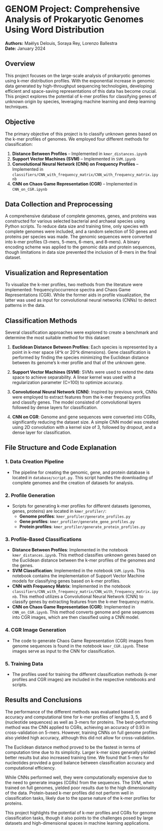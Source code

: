 # GENOM Project: Comprehensive Analysis of Prokaryotic Genomes Using Word Distribution

**Authors:** Maëlys Delouis, Soraya Rey, Lorenzo Ballestra  
**Date:** January 2024

## Overview
This project focuses on the large-scale analysis of prokaryotic genomes using k-mer distribution profiles. With the exponential increase in genomic data generated by high-throughput sequencing technologies, developing efficient and space-saving representations of this data has become crucial. This project explores the potential of k-mer profiles for classifying genes of unknown origin by species, leveraging machine learning and deep learning techniques.

## Objective
The primary objective of this project is to classify unknown genes based on the k-mer profiles of genomes. We employed four different methods for classification:

1. **Distance Between Profiles** – Implemented in `kmer_distances.ipynb`
2. **Support Vector Machines (SVM)** – Implemented in `SVM.ipynb`
3. **Convolutional Neural Network (CNN) on Frequency Profiles** – Implemented in `classifiers/CNN_with_frequency_matrix/CNN_with_frequency_matrix.ipynb`
4. **CNN on Chaos Game Representation (CGR)** – Implemented in `CNN_on_CGR.ipynb`

## Data Collection and Preprocessing
A comprehensive database of complete genomes, genes, and proteins was constructed for various selected bacterial and archaeal species using Python scripts. To reduce data size and training time, only species with complete genomes were included, and a random selection of 50 genes and proteins per species was made. The genomic sequences were converted into k-mer profiles (3-mers, 5-mers, 6-mers, and 8-mers). A binary encoding scheme was applied to the genomic data and protein sequences, though limitations in data size prevented the inclusion of 8-mers in the final dataset.

## Visualization and Representation
To visualize the k-mer profiles, two methods from the literature were implemented: frequency/occurrence spectra and Chaos Game Representations (CGR). While the former aids in profile visualization, the latter was used as input for convolutional neural networks (CNNs) to detect patterns in the data.

## Classification Methods
Several classification approaches were explored to create a benchmark and determine the most suitable method for this dataset:

1. **Euclidean Distance Between Profiles**: Each species is represented by a point in k-mer space (4^k or 20^k dimensions). Gene classification is performed by finding the species minimizing the Euclidean distance between its genome’s k-mer profile and that of the unknown gene.
  
2. **Support Vector Machines (SVM)**: SVMs were used to extend the data space to achieve separability. A linear kernel was used with a regularization parameter (C=100) to optimize accuracy.

3. **Convolutional Neural Network (CNN)**: Inspired by previous work, CNNs were employed to extract features from the k-mer frequency profiles and classify genes. The model consisted of convolutional layers followed by dense layers for classification.

4. **CNN on CGR**: Genome and gene sequences were converted into CGRs, significantly reducing the dataset size. A simple CNN model was created using 2D convolution with a kernel size of 3, followed by dropout, and a dense layer for classification.


## File Structure and Code Explanation

### 1. **Data Creation Pipeline**
   - The pipeline for creating the genomic, gene, and protein database is located in `database/script.py`. This script handles the downloading of complete genomes and the creation of datasets for analysis.
   
### 2. **Profile Generation**
   - Scripts for generating k-mer profiles for different datasets (genomes, genes, proteins) are located in `kmer_profiler/`:
     - **Genome profiles**: `kmer_profiler/generate_profiles.py`
     - **Gene profiles**: `kmer_profiler/generate_gene_profiles.py`
     - **Protein profiles**: `kmer_profiler/generate_protein_profiles.py`

### 3. **Profile-Based Classifications**
   - **Distance Between Profiles**: Implemented in the notebook `kmer_distances.ipynb`. This method classifies unknown genes based on the Euclidean distance between the k-mer profiles of the genomes and the genes.
   - **SVM Classification**: Implemented in the notebook `SVM.ipynb`. This notebook contains the implementation of Support Vector Machine models for classifying genes based on k-mer profiles.
   - **CNN with Frequency Matrix**: Implemented in the notebook `classifiers/CNN_with_frequency_matrix/CNN_with_frequency_matrix.ipynb`. This method utilizes a Convolutional Neural Network (CNN) to classify genes by extracting features from the k-mer frequency matrix.
   - **CNN on Chaos Game Representation (CGR)**: Implemented in `CNN_on_CGR.ipynb`. This method converts genome and gene sequences into CGR images, which are then classified using a CNN model.

### 4. **CGR Image Generation**
   - The code to generate Chaos Game Representation (CGR) images from genome sequences is found in the notebook `kmer_CGR.ipynb`. These images serve as input to the CNN for classification.

### 5. **Training Data**
   - The profiles used for training the different classification methods (k-mer profiles and CGR images) are included in the respective notebooks and scripts.


## Results and Conclusions
The performance of the different methods was evaluated based on accuracy and computational time for k-mer profiles of lengths 3, 5, and 6 (nucleotide sequences) as well as 3-mers for proteins. The best-performing method was the CNN applied to CGRs, achieving an accuracy of 0.93 in cross-validation on 5-mers. However, training CNNs on full genome profiles also yielded high accuracy, although this did not allow for cross-validation.

The Euclidean distance method proved to be the fastest in terms of computation time due to its simplicity. Larger k-mer sizes generally yielded better results but also increased training time. We found that 5-mers for nucleotides provided a good balance between classification accuracy and computational efficiency.

While CNNs performed well, they were computationally expensive due to the need to generate images (CGRs) from the sequences. The SVM, when trained on full genomes, yielded poor results due to the high dimensionality of the data. Protein-based k-mer profiles did not perform well in classification tasks, likely due to the sparse nature of the k-mer profiles for proteins.

This project highlights the potential of k-mer profiles and CGRs for genome classification tasks, though it also points to the challenges posed by large datasets and high-dimensional spaces in machine learning applications.
